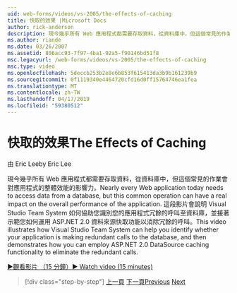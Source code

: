 ```yaml
---
uid: web-forms/videos/vs-2005/the-effects-of-caching
title: 快取的效果 |Microsoft Docs
author: rick-anderson
description: 現今幾乎所有 Web 應用程式都需要存取資料，從資料庫中，但這個常見的作業會對整體效能的影響力...
ms.author: riande
ms.date: 03/26/2007
ms.assetid: 806acc93-7f97-4ba1-92a5-f90146bd51f8
msc.legacyurl: /web-forms/videos/vs-2005/the-effects-of-caching
msc.type: video
ms.openlocfilehash: 5deccb253b2e8e6b853f615413da3b9b161239b9
ms.sourcegitcommit: 0f1119340e4464720cfd16d0ff15764746ea1fea
ms.translationtype: MT
ms.contentlocale: zh-TW
ms.lasthandoff: 04/17/2019
ms.locfileid: "59380512"
---
```

# <a name="the-effects-of-caching"></a><span data-ttu-id="6b92d-103">快取的效果</span><span class="sxs-lookup"><span data-stu-id="6b92d-103">The Effects of Caching</span></span>

<span data-ttu-id="6b92d-104">由 Eric Lee</span><span class="sxs-lookup"><span data-stu-id="6b92d-104">by Eric Lee</span></span>

<span data-ttu-id="6b92d-105">現今幾乎所有 Web 應用程式都需要存取資料，從資料庫中，但這個常見的作業會對應用程式的整體效能的影響力。</span><span class="sxs-lookup"><span data-stu-id="6b92d-105">Nearly every Web application today needs to access data from a database, but this common operation can have a real impact on the overall performance of the application.</span></span> <span data-ttu-id="6b92d-106">這段影片會說明 Visual Studio Team System 如何協助您識別您的應用程式冗餘的呼叫至資料庫，並接著示範您如何運用 ASP.NET 2.0 資料來源快取功能以消除冗餘的呼叫。</span><span class="sxs-lookup"><span data-stu-id="6b92d-106">This video illustrates how Visual Studio Team System can help you identify whether your application is making redundant calls to the database, and then demonstrates how you can employ ASP.NET 2.0 DataSource caching functionality to eliminate the redundant calls.</span></span>

[<span data-ttu-id="6b92d-107">&#9654;觀看影片 （15 分鐘）</span><span class="sxs-lookup"><span data-stu-id="6b92d-107">&#9654; Watch video (15 minutes)</span></span>](https://channel9.msdn.com/Blogs/ASP-NET-Site-Videos/the-effects-of-caching)

> [!div class="step-by-step"]
> <span data-ttu-id="6b92d-108">[上一頁](custom-extraction-rules-and-coded-web-tests.md)
> [下一頁](using-the-load-test-agent.md)</span><span class="sxs-lookup"><span data-stu-id="6b92d-108">[Previous](custom-extraction-rules-and-coded-web-tests.md)
[Next](using-the-load-test-agent.md)</span></span>

